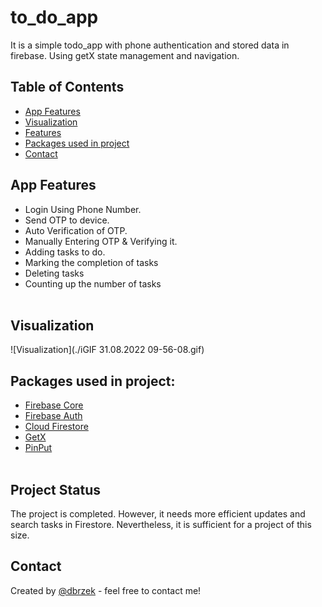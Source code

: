# to_do_app

It is a simple todo_app with phone authentication and stored data in firebase. Using getX state management and navigation.

## Table of Contents
* [App Features](#app-features)
* [Visualization](#visualization)
* [Features](#features)
* [Packages used in project](#package-used-in-project)
* [Contact](#contact)

## App Features
- Login Using Phone Number.<br>
- Send OTP to device.<br>
- Auto Verification of OTP.<br>
- Manually Entering OTP & Verifying it.<br>
- Adding tasks to do.<br>
- Marking the completion of tasks<br>
- Deleting tasks<br>
- Counting up the number of tasks<br><br>

## Visualization
![Visualization](./iGIF 31.08.2022 09-56-08.gif)

## Packages used in project:

- [Firebase Core](https://pub.dev/packages/firebase_core)
- [Firebase Auth](https://pub.dev/packages/firebase_auth)
- [Cloud Firestore](https://pub.dev/packages/cloud_firestore)
- [GetX](https://pub.dev/packages/get)
- [PinPut](https://pub.dev/packages/pinput)
<br><br>

## Project Status
The project is completed. However, it needs more efficient updates and search tasks in Firestore. Nevertheless, it is sufficient for a project of this size. 

## Contact
Created by [@dbrzek](mailto:brzek.damian@gmail.com) - feel free to contact me!

>>>>>>>>>>>>>>>>>>>>>>>>>>>>>>>>>>>>>>>>>>>>>>>>>>>>>>>>>>>>>>>>>>>>>>>>>>>>>>>>>>>>>>>>>>>>>>>>>>>>>>>>>>>>>>>>>>>>>>>>>>>>>>>>>>>>>>